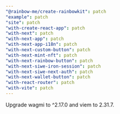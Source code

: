 ```yaml
---
"@rainbow-me/create-rainbowkit": patch
"example": patch
"site": patch
"with-create-react-app": patch
"with-next": patch
"with-next-app": patch
"with-next-app-i18n": patch
"with-next-custom-button": patch
"with-next-mint-nft": patch
"with-next-rainbow-button": patch
"with-next-siwe-iron-session": patch
"with-next-siwe-next-auth": patch
"with-next-wallet-button": patch
"with-react-router": patch
"with-vite": patch
---
```


Upgrade wagmi to ^2.17.0 and viem to 2.31.7.
